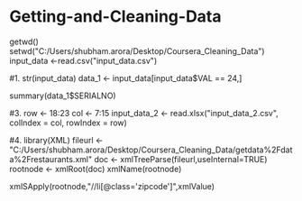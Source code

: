 # Getting-and-Cleaning-Data
getwd()
setwd("C:/Users/shubham.arora/Desktop/Coursera_Cleaning_Data")
input_data <-read.csv("input_data.csv")


#1.
str(input_data)
data_1 <- input_data[input_data$VAL == 24,]

summary(data_1$SERIALNO)



#3.
row <- 18:23
col <- 7:15
input_data_2 <- read.xlsx("input_data_2.csv", colIndex = col, rowIndex = row)


#4.
library(XML)
fileurl <- "C:/Users/shubham.arora/Desktop/Coursera_Cleaning_Data/getdata%2Fdata%2Frestaurants.xml"
doc <- xmlTreeParse(fileurl,useInternal=TRUE)
rootnode <- xmlRoot(doc)
xmlName(rootnode)

xmlSApply(rootnode,"//li[@class='zipcode']",xmlValue)



